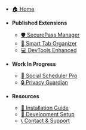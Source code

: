 <!-- _sidebar.md -->

* [🏠 Home](/)

* **Published Extensions**
  * [🛡️ SecurePass Manager](extensions/securepass-manager.md)
  * [📂 Smart Tab Organizer](extensions/smart-tab-organizer.md)
  * [💻 DevTools Enhanced](extensions/devtools-enhanced.md)

* **Work In Progress**
  * [📅 Social Scheduler Pro](extensions/social-scheduler-pro.md)
  * [🔒 Privacy Guardian](extensions/privacy-guardian.md)

* **Resources**
  * [📖 Installation Guide](resources/installation-guide.md)
  * [🔧 Development Setup](resources/development-setup.md)
  * [📞 Contact & Support](resources/contact.md) 